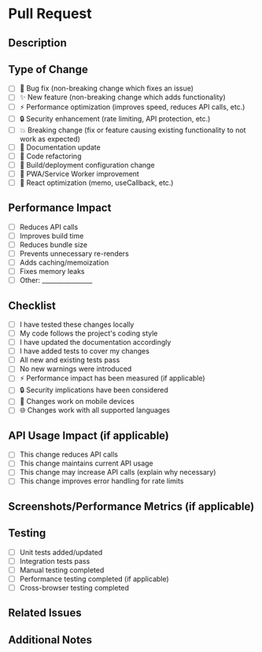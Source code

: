 # Pull Request

## Description
<!-- Provide a brief description of the changes made in this PR -->

## Type of Change
<!-- Mark the applicable type(s) with an 'x' -->
- [ ] 🐛 Bug fix (non-breaking change which fixes an issue)
- [ ] ✨ New feature (non-breaking change which adds functionality)
- [ ] ⚡ Performance optimization (improves speed, reduces API calls, etc.)
- [ ] 🔒 Security enhancement (rate limiting, API protection, etc.)
- [ ] 💥 Breaking change (fix or feature causing existing functionality to not work as expected)
- [ ] 📝 Documentation update
- [ ] 🧹 Code refactoring
- [ ] 🔧 Build/deployment configuration change
- [ ] 🚀 PWA/Service Worker improvement
- [ ] 🎯 React optimization (memo, useCallback, etc.)

## Performance Impact
<!-- If this is a performance-related change, describe the impact -->
- [ ] Reduces API calls
- [ ] Improves build time
- [ ] Reduces bundle size
- [ ] Prevents unnecessary re-renders
- [ ] Adds caching/memoization
- [ ] Fixes memory leaks
- [ ] Other: ________________

## Checklist
<!-- Mark all applicable items with an 'x' -->
- [ ] I have tested these changes locally
- [ ] My code follows the project's coding style
- [ ] I have updated the documentation accordingly
- [ ] I have added tests to cover my changes
- [ ] All new and existing tests pass
- [ ] No new warnings were introduced
- [ ] ⚡ Performance impact has been measured (if applicable)
- [ ] 🔒 Security implications have been considered
- [ ] 📱 Changes work on mobile devices
- [ ] 🌐 Changes work with all supported languages

## API Usage Impact (if applicable)
<!-- For changes affecting OpenWeatherMap API usage -->
- [ ] This change reduces API calls
- [ ] This change maintains current API usage
- [ ] This change may increase API calls (explain why necessary)
- [ ] This change improves error handling for rate limits

## Screenshots/Performance Metrics (if applicable)
<!-- Add screenshots to demonstrate the changes visually -->
<!-- Add before/after performance metrics if relevant -->

## Testing
<!-- Describe the testing performed -->
- [ ] Unit tests added/updated
- [ ] Integration tests pass  
- [ ] Manual testing completed
- [ ] Performance testing completed (if applicable)
- [ ] Cross-browser testing completed

## Related Issues
<!-- Link to any related issues (e.g., "Closes #123", "Fixes rate limiting issue") -->

## Additional Notes
<!-- Any additional information about the changes -->

